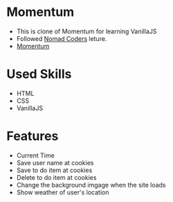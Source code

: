 # Momentum
- This is clone of Momentum for learning VanillaJS
- Followed [Nomad Coders](https://nomadcoders.co) leture.
- [Momentum](https://selena-jiyun-lee.github.io/momentum/)

# Used Skills
- HTML
- CSS
- VanillaJS

# Features
- Current Time
- Save user name at cookies
- Save to do item at cookies
- Delete to do item at cookies
- Change the background imgage when the site loads
- Show weather of user's location
